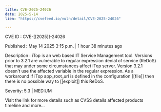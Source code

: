 ```yaml
---
title: CVE-2025-24026
date: 2025-5-14
lien: "https://cvefeed.io/vuln/detail/CVE-2025-24026"

---
```


CVE ID : CVE-[[2025]]-24026

Published :  May 14
2025
3:15 p.m. | 1 hour
38 minutes ago

Description : iTop is an web based IT Service Management tool. Versions prior to 3.2.1 are vulnerable to regular expression denial of service (ReDoS) that may
under some circumstances
affect iTop server. Version 3.2.1 doesn't use the affected variable in the regular expression. As a workaround
if iTop app_root_url is defined in the configuration [[file]]
then there is no possible way to [[exploit]] this ReDoS.

Severity: 5.3 | MEDIUM

Visit the link for more details
such as CVSS details
affected products
timeline
and more...

